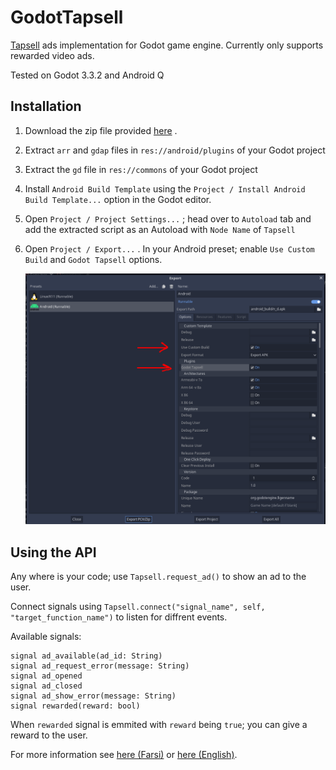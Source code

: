 # GodotTapsell
[Tapsell](https://tapsell.ir) ads implementation for Godot game engine.
Currently only supports rewarded video ads.

Tested on Godot 3.3.2 and Android Q

## Installation
1. Download the zip file provided [here](https://github.com/OverShifted/GodotTapsell/releases)
.
2. Extract `arr` and `gdap` files in `res://android/plugins` of your Godot project
3. Extract the `gd` file in `res://commons` of your Godot project
4. Install `Android Build Template` using the `Project / Install Android Build Template...` option in the Godot editor.
5. Open `Project / Project Settings...` ; head over to `Autoload` tab and add the extracted script as an Autoload with `Node Name` of `Tapsell`
6. Open `Project / Export...` . In your Android preset; enable `Use Custom Build` and `Godot Tapsell` options.

    <img src="https://github.com/OverShifted/GodotTapsell/blob/main/docs/ExportMenu.png" alt="Export Menu"/>

## Using the API
Any where is your code; use `Tapsell.request_ad()` to show an ad to the user.

Connect signals using `Tapsell.connect("signal_name", self, "target_function_name")` to listen for diffrent events.

Available signals:
```
signal ad_available(ad_id: String)
signal ad_request_error(message: String)
signal ad_opened
signal ad_closed
signal ad_show_error(message: String)
signal rewarded(reward: bool)
```

When `rewarded` signal is emmited with `reward` being `true`; you can give a reward to the user.

For more information see [here (Farsi)](https://docs.tapsell.ir/tapsell-sdk/android/rewarded-interstitial/) or [here (English)](https://docs.tapsell.ir/en/tapsell-sdk/android/rewarded-interstitial/).
